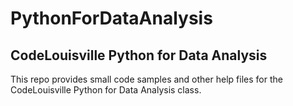 # PythonForDataAnalysis

## CodeLouisville Python for Data Analysis

This repo provides small code samples and other help files for the CodeLouisville Python for Data Analysis class.
